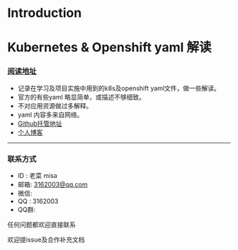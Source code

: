 # Introduction
# Kubernetes & Openshift yaml 解读

### [阅读地址](https://misa.gitbook.io/k8s-ocp-yaml/)


* 记录在学习及项目实施中用到的k8s及openshift yaml文件，做一些解读。
* 官方的有些yaml 略显简单，或描述不够细致。
* 不对应用资源做过多解释。
* yaml 内容多来自网络。
* [Github托管地址](https://github.com/cai11745/k8s-ocp-yaml)
* [个人博客](http://misa86.cn)

---

### 联系方式
* ID  : 老菜 misa
* 邮箱: 3162003@qq.com
* 微信: 
* QQ  : 3162003
* QQ群: 

任何问题都欢迎直接联系

欢迎提issue及合作补充文档



